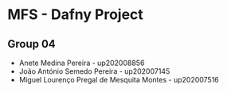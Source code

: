 # MFS - Dafny Project

## Group 04

- Anete Medina Pereira - up202008856
- João António Semedo Pereira - up202007145
- Miguel Lourenço Pregal de Mesquita Montes - up202007516